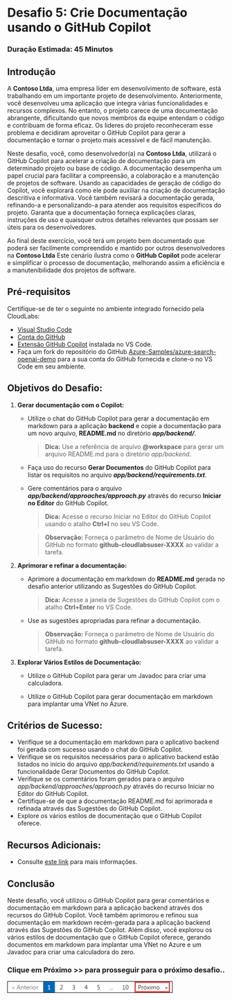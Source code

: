 # Desafio 5: Crie Documentação usando o GitHub Copilot

### Duração Estimada: 45 Minutos

## Introdução

A **Contoso Ltda**, uma empresa líder em desenvolvimento de software, está trabalhando em um importante projeto de desenvolvimento. Anteriormente, você desenvolveu uma aplicação que integra várias funcionalidades e recursos complexos. No entanto, o projeto carece de uma documentação abrangente, dificultando que novos membros da equipe entendam o código e contribuam de forma eficaz. Os líderes do projeto reconheceram esse problema e decidiram aproveitar o GitHub Copilot para gerar a documentação e tornar o projeto mais acessível e de fácil manutenção.

Neste desafio, você, como desenvolvedor(a) na **Contoso Ltda**, utilizará o GitHub Copilot para acelerar a criação de documentação para um determinado projeto ou base de código. A documentação desempenha um papel crucial para facilitar a compreensão, a colaboração e a manutenção de projetos de software. Usando as capacidades de geração de código do Copilot, você explorará como ele pode auxiliar na criação de documentação descritiva e informativa. Você também revisará a documentação gerada, refinando-a e personalizando-a para atender aos requisitos específicos do projeto. Garanta que a documentação forneça explicações claras, instruções de uso e quaisquer outros detalhes relevantes que possam ser úteis para os desenvolvedores.

Ao final deste exercício, você terá um projeto bem documentado que poderá ser facilmente compreendido e mantido por outros desenvolvedores na **Contoso Ltda** Este cenário ilustra como o **GitHub Copilot** pode acelerar e simplificar o processo de documentação, melhorando assim a eficiência e a manutenibilidade dos projetos de software.

## Pré-requisitos

Certifique-se de ter o seguinte no ambiente integrado fornecido pela CloudLabs:

- [Visual Studio Code](https://code.visualstudio.com/)
- [Conta do GitHub](https://github.com/)
- [Extensão GitHub Copilot](https://marketplace.visualstudio.com/items?itemName=GitHub.copilot) instalada no VS Code.
- Faça um fork do repositório do GitHub [Azure-Samples/azure-search-openai-demo](https://github.com/Azure-Samples/azure-search-openai-demo) para a sua conta do GitHub fornecida e clone-o no VS Code em seu ambiente.

## Objetivos do Desafio:

1. **Gerar documentação com o Copilot:**

   - Utilize o chat do GitHub Copilot para gerar a documentação em markdown para a aplicação **backend** e copie a documentação para um novo arquivo, **README.md** no diretório ***app/backend/***.
     
     >**Dica:** Use a referência de arquivo **@workspace**  para gerar um arquivo README.md para o diretório *app/backend*.

   - Faça uso do recurso **Gerar Documentos** do GitHub Copilot para listar os requisitos no arquivo ***app/backend/requirements.txt***.

   - Gere comentários para o arquivo ***app/backend/approaches/approach.py*** através do recurso **Iniciar no Editor** do GitHub Copilot.
     
     >**Dica:** Acesse o recurso Iniciar no Editor do GitHub Copilot usando o atalho **Ctrl+I** no seu VS Code.
     
     >**Observação:** Forneça o parâmetro de Nome de Usuário do GitHub no formato **github-cloudlabsuser-XXXX** ao validar a tarefa.

   <validation step="96b4e044-86fc-4209-9733-e422716a27d7" />

2. **Aprimorar e refinar a documentação:**

      - Aprimore a documentação em markdown do **README.md** gerada no desafio anterior utilizando as Sugestões do GitHub Copilot.
        
        >**Dica:** Acesse a janela de Sugestões do GitHub Copilot com o atalho **Ctrl+Enter** no VS Code.

      - Use as sugestões apropriadas para refinar a documentação.

         >**Observação:** Forneça o parâmetro de Nome de Usuário do GitHub no formato **github-cloudlabsuser-XXXX** ao validar a tarefa.

   <validation step="f42aa485-2434-4ae5-b2e5-475b215cae63" />

3. **Explorar Vários Estilos de Documentação:**

      - Utilize o GitHub Copilot para gerar um Javadoc para criar uma calculadora.

      - Utilize o GitHub Copilot para gerar documentação em markdown para implantar uma VNet no Azure.

## Critérios de Sucesso:

- Verifique se a documentação em markdown para o aplicativo backend foi gerada com sucesso usando o chat do GitHub Copilot.
- Verifique se os requisitos necessários para o aplicativo backend estão listados no início do arquivo *app/backend/requirements.txt* usando a funcionalidade Gerar Documentos do GitHub Copilot.
- Verifique se os comentários foram gerados para o arquivo *app/backend/approaches/approach.py* através do recurso Iniciar no Editor do GitHub Copilot.
- Certifique-se de que a documentação README.md foi aprimorada e refinada através das Sugestões do GitHub Copilot.
- Explore os vários estilos de documentação que o GitHub Copilot oferece.

## Recursos Adicionais:

- Consulte [este link](https://learn.microsoft.com/en-us/shows/introduction-to-github-copilot/how-to-write-documentation-with-copilot-suggestions-5-of-6) para mais informações.

## Conclusão

Neste desafio, você utilizou o GitHub Copilot para gerar comentários e documentação em markdown para a aplicação backend através dos recursos do GitHub Copilot. Você também aprimorou e refinou sua documentação em markdown recém-gerada para a aplicação backend através das Sugestões do GitHub Copilot. Além disso, você explorou os vários estilos de documentação que o GitHub Copilot oferece, gerando documentos em markdown para implantar uma VNet no Azure e um Javadoc para criar uma calculadora do zero.

### Clique em Próximo >> para prosseguir para o próximo desafio..

![](../../media/next-page-p.png)

